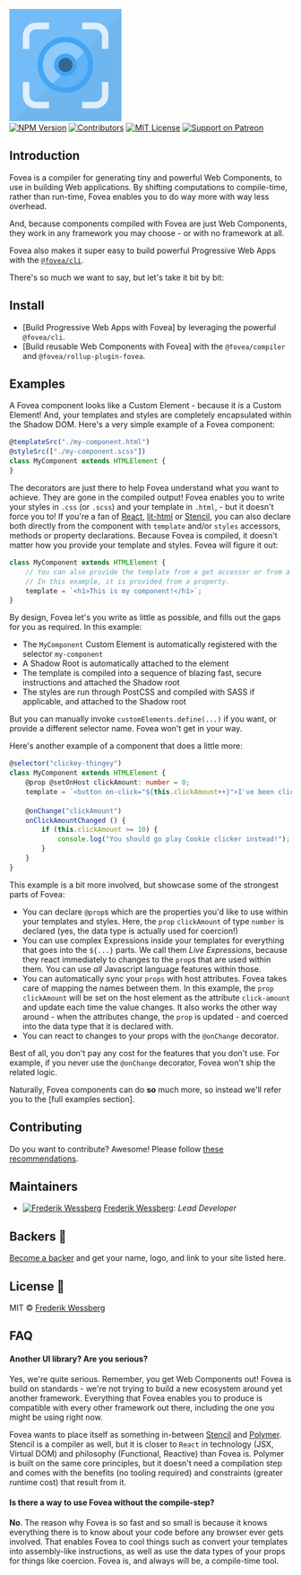 <img alt="Logo for fovea" src="./documentation/asset/fovea_icon.png" height="200"></img><br>
<a href="https://www.npmjs.com/package/@fovea/core"><img alt="NPM Version" src="https://badge.fury.io/js/%40fovea%2Fcore.svg" height="20"></img></a>
<a href="https://github.com/fovea-org/fovea/graphs/contributors"><img alt="Contributors" src="https://img.shields.io/github/contributors/fovea-org%2Ffovea.svg" height="20"></img></a>
<a href="https://opensource.org/licenses/MIT"><img alt="MIT License" src="https://img.shields.io/badge/License-MIT-yellow.svg" height="20"></img></a>
<a href="https://www.patreon.com/bePatron?u=11315442"><img alt="Support on Patreon" src="https://c5.patreon.com/external/logo/become_a_patron_button@2x.png" height="20"></img></a>

## Introduction

Fovea is a compiler for generating tiny and powerful Web Components, to use in building Web applications.
By shifting computations to compile-time, rather than run-time, Fovea enables you to do way more with way less overhead.

And, because components compiled with Fovea are just Web Components, they work in any framework you may choose - or with no framework at all.

Fovea also makes it super easy to build powerful Progressive Web Apps with the [`@fovea/cli`](https://github.com/fovea-org/fovea/blob/master/packages/cli/README.md).

There's so much we want to say, but let's take it bit by bit:

## Install

- [Build Progressive Web Apps with Fovea] by leveraging the powerful `@fovea/cli`.
- [Build reusable Web Components with Fovea] with the `@fovea/compiler` and `@fovea/rollup-plugin-fovea`.

## Examples

A Fovea component looks like a Custom Element - because it *is* a Custom Element! And, your templates and styles are completely encapsulated within the Shadow DOM.
Here's a very simple example of a Fovea component:

```typescript
@templateSrc("./my-component.html")
@styleSrc(["./my-component.scss"])
class MyComponent extends HTMLElement {
}
```

The decorators are just there to help Fovea understand what you want to achieve. They are gone in the compiled output!
Fovea enables you to write your styles in `.css` (or `.scss`) and your template in `.html`, - but it doesn't force you to!
If you're a fan of [React], [lit-html] or [Stencil], you can also declare both directly from the component with `template` and/or `styles` accessors, methods or property declarations.
Because Fovea is compiled, it doesn't matter how you provide your template and styles. Fovea will figure it out:

```typescript
class MyComponent extends HTMLElement {
	// You can also provide the template from a get accessor or from a method of the same name
	// In this example, it is provided from a property.
	template = `<h1>This is my component!</h1>`;
}
```

By design, Fovea let's you write as little as possible, and fills out the gaps for you as required. In this example:

- The `MyComponent` Custom Element is automatically registered with the selector `my-component`
- A Shadow Root is automatically attached to the element
- The template is compiled into a sequence of blazing fast, secure instructions and attached the Shadow root
- The styles are run through PostCSS and compiled with SASS if applicable, and attached to the Shadow root

But you can manually invoke `customElements.define(...)` if you want, or provide a different selector name. Fovea won't get in your way.

Here's another example of a component that does a little more:

```typescript
@selector("clickey-thingey")
class MyComponent extends HTMLElement {
	@prop @setOnHost clickAmount: number = 0;
	template = `<button on-click="${this.clickAmount++}">I've been clicked ${this.clickAmount} ${this.clickAmount === 1 ? "time" : "times"}!</button>`;
	
	@onChange("clickAmount")
	onClickAmountChanged () {
		if (this.clickAmount >= 10) {
			console.log("You should go play Cookie clicker instead!");
		}
	}
}
```

This example is a bit more involved, but showcase some of the strongest parts of Fovea:
- You can declare `@prop`s which are the properties you'd like to use within your templates and styles. Here, the `prop` `clickAmount` of type `number` is declared (yes, the data type is actually used for coercion!)
- You can use complex Expressions inside your templates for everything that goes into the `${...}` parts. We call them *Live Expressions*, because they react immediately to changes to the `prop`s that are used within them. You can use *all* Javascript language features within those.
- You can automatically sync your `props` with host attributes. Fovea takes care of mapping the names between them. In this example, the `prop` `clickAmount` will be set on the host element as the attribute `click-amount` and update each time the value changes. It also works the other way around - when the attributes change, the `prop` is updated - and coerced into the data type that it is declared with.
- You can react to changes to your props with the `@onChange` decorator.

Best of all, you don't pay any cost for the features that you don't use. For example, if you never use the `@onChange` decorator, Fovea won't ship the related logic.

Naturally, Fovea components can do **so** much more, so instead we'll refer you to the [full examples section].

## Contributing

Do you want to contribute? Awesome! Please follow [these recommendations](./CONTRIBUTING.md).

## Maintainers

- <a href="https://github.com/wessberg"><img alt="Frederik Wessberg" src="https://avatars2.githubusercontent.com/u/20454213?s=460&v=4" height="11"></img></a> [Frederik Wessberg](https://github.com/wessberg): _Lead Developer_

## Backers 🏅

[Become a backer](https://www.patreon.com/bePatron?u=11315442) and get your name, logo, and link to your site listed here.

## License 📄

MIT © [Frederik Wessberg](https://github.com/wessberg)

## FAQ

#### Another UI library? Are you serious?

Yes, we're quite serious. Remember, you get Web Components out! Fovea is build on standards - we're not trying to build a new ecosystem around yet another framework. Everything
that Fovea enables you to produce is compatible with every other framework out there, including the one you might be using right now.

Fovea wants to place itself as something in-between [Stencil] and [Polymer]. Stencil is a compiler as well, but it is closer to `React` in technology (JSX, Virtual DOM) and philosophy (Functional, Reactive) than Fovea is.
Polymer is built on the same core principles, but it doesn't need a compilation step and comes with the benefits (no tooling required) and constraints (greater runtime cost) that result from it.

#### Is there a way to use Fovea without the compile-step?

**No**. The reason why Fovea is so fast and so small is because it knows everything there is to know about your code before any browser ever gets involved. That enables Fovea to cool things such as convert your templates into assembly-like instructions, as well as use the data types of your props for things like coercion.
Fovea is, and always will be, a compile-time tool.

[React]: https://reactjs.org/
[Stencil]: https://stenciljs.com/
[Polymer]: https://www.polymer-project.org/
[lit-html]: https://polymer.github.io/lit-html/